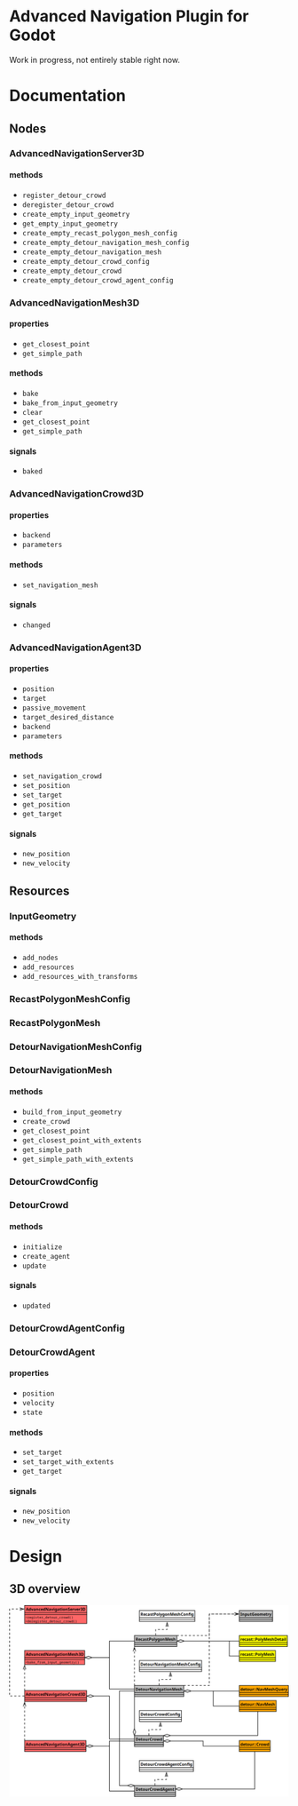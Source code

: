 # Advanced Navigation Plugin for Godot

Work in progress, not entirely stable right now.

# Documentation

## Nodes

### AdvancedNavigationServer3D
#### methods
 - `register_detour_crowd`
 - `deregister_detour_crowd`
 - `create_empty_input_geometry`
 - `get_empty_input_geometry`
 - `create_empty_recast_polygon_mesh_config`
 - `create_empty_detour_navigation_mesh_config`
 - `create_empty_detour_navigation_mesh`
 - `create_empty_detour_crowd_config`
 - `create_empty_detour_crowd`
 - `create_empty_detour_crowd_agent_config`

### AdvancedNavigationMesh3D
#### properties
 - `get_closest_point`
 - `get_simple_path`
#### methods
 - `bake`
 - `bake_from_input_geometry`
 - `clear`
 - `get_closest_point`
 - `get_simple_path`
#### signals
 - `baked`

### AdvancedNavigationCrowd3D
#### properties
 - `backend`
 - `parameters`
#### methods
 - `set_navigation_mesh`
#### signals
 - `changed`

### AdvancedNavigationAgent3D
#### properties
 - `position`
 - `target`
 - `passive_movement`
 - `target_desired_distance`
 - `backend`
 - `parameters`
#### methods
 - `set_navigation_crowd`
 - `set_position`
 - `set_target`
 - `get_position`
 - `get_target`
#### signals
 - `new_position`
 - `new_velocity`

## Resources

### InputGeometry
#### methods
 - `add_nodes`
 - `add_resources`
 - `add_resources_with_transforms`

### RecastPolygonMeshConfig
### RecastPolygonMesh
### DetourNavigationMeshConfig
### DetourNavigationMesh
#### methods
 - `build_from_input_geometry`
 - `create_crowd`
 - `get_closest_point`
 - `get_closest_point_with_extents`
 - `get_simple_path`
 - `get_simple_path_with_extents`

### DetourCrowdConfig

### DetourCrowd
#### methods
 - `initialize`
 - `create_agent`
 - `update`
#### signals
 - `updated`

### DetourCrowdAgentConfig

### DetourCrowdAgent
#### properties
 - `position`
 - `velocity`
 - `state`
#### methods
 - `set_target`
 - `set_target_with_extents`
 - `get_target`
#### signals
 - `new_position`
 - `new_velocity`

# Design

## 3D overview

![3D overview](./doc/concept.png)
